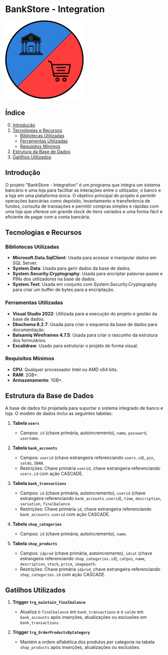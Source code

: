 # BankStore - Integration
<img src="src/resc/LOGO%20PROJETO.png" alt="Logo do Projeto" width="250" />


## Índice

0. [Introdução](#introdução)
1. [Tecnologias e Recursos](#tecnologias-e-recursos)
   - [Bibliotecas Utilizadas](#bibliotecas-utilizadas)
   - [Ferramentas Utilizadas](#ferramentas-utilizadas)
   - [Requisitos Mínimos](#requisitos-mínimos)
2. [Estrutura da Base de Dados](#estrutura-da-base-de-dados)
3. [Gatilhos Utilizados](#gatilhos-utilizados)

## Introdução

O projeto "BankStore - Integration" é um programa que integra um sistema bancário e uma loja para facilitar as interações entre o utilizador, o banco e a loja em uma plataforma única. O objetivo principal do projeto é permitir operações bancárias como depósito, levantamento e transferência de fundos, consulta de transações e permitir compras simples e rápidas com uma loja que oferece um grande stock de itens variados e uma forma fácil e eficiente de pagar com a conta bancária.

## Tecnologias e Recursos

### Bibliotecas Utilizadas

- **Microsoft.Data.SqlClient**: Usada para acessar e manipular dados em SQL Server.
- **System.Data**: Usada para gerir dados da base de dados.
- **System.Security.Cryptography**: Usada para encriptar palavras-passe e PINs dos utilizadores na base de dados.
- **System.Text**: Usada em conjunto com System.Security.Cryptography para criar um buffer de bytes para a encriptação.

### Ferramentas Utilizadas

- **Visual Studio 2022**: Utilizada para a execução do projeto e gestão da base de dados.
- **Dbschema 8.2.7**: Usada para criar o esquema da base de dados para documentação.
- **Balsamiq Wireframes 4.7.5**: Usada para criar o rascunho da estrutura dos formulários.
- **Excalidraw**: Usado para estruturar o projeto de forma visual.

### Requisitos Mínimos

- **CPU**: Qualquer processador Intel ou AMD x64 bits.
- **RAM**: 2GB+.
- **Armazenamento**: 1GB+.

## Estrutura da Base de Dados

A base de dados foi projetada para suportar o sistema integrado de banco e loja. O modelo de dados inclui as seguintes tabelas:

1. **Tabela `users`**
   - Campos: `id` (chave primária, autoincremento), `name`, `password`, `username`.

2. **Tabela `bank_accounts`**
   - Campos: `userid` (chave estrangeira referenciando `users.id`), `pin`, `saldo`, `IBAN`.
   - Restrições: Chave primária `userid`, chave estrangeira referenciando `users.id` com ação CASCADE.

3. **Tabela `bank_transactions`**
   - Campos: `id` (chave primária, autoincremento), `userid` (chave estrangeira referenciando `bank_accounts.userid`), `time`, `description`, `variation`, `finalbalance`.
   - Restrições: Chave primária `id`, chave estrangeira referenciando `bank_accounts.userid` com ação CASCADE.

4. **Tabela `shop_categories`**
   - Campos: `id` (chave primária, autoincremento), `name`.

5. **Tabela `shop_products`**
   - Campos: `idprod` (chave primária, autoincremento), `idcat` (chave estrangeira referenciando `shop_categories.id`), `catpos`, `name`, `description`, `stock`, `price`, `imagepath`.
   - Restrições: Chave primária `idprod`, chave estrangeira referenciando `shop_categories.id` com ação CASCADE.

## Gatilhos Utilizados

1. **Trigger `trg_maintain_finalbalance`**
   - Atualiza o `finalbalance` em `bank_transactions` e o `saldo` em `bank_accounts` após inserções, atualizações ou exclusões em `bank_transactions`.

2. **Trigger `trg_OrderProductsByCategory`**
   - Mantém a ordem alfabética dos produtos por categoria na tabela `shop_products` após inserções, atualizações ou exclusões.
